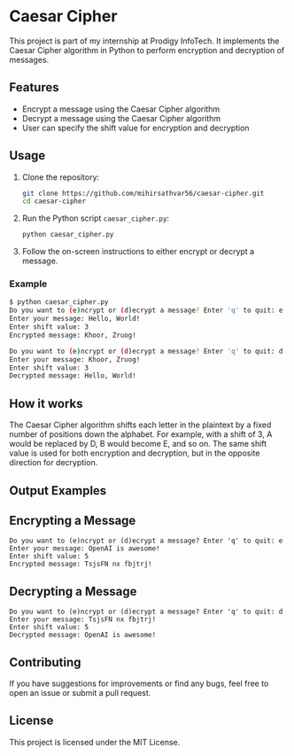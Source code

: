 # Caesar Cipher

This project is part of my internship at Prodigy InfoTech. It implements the Caesar Cipher algorithm in Python to perform encryption and decryption of messages.

## Features

- Encrypt a message using the Caesar Cipher algorithm
- Decrypt a message using the Caesar Cipher algorithm
- User can specify the shift value for encryption and decryption

## Usage

1. Clone the repository:
    ```bash
    git clone https://github.com/mihirsathvar56/caesar-cipher.git
    cd caesar-cipher
    ```
2. Run the Python script `caesar_cipher.py`:
    ```bash
    python caesar_cipher.py
    ```
3. Follow the on-screen instructions to either encrypt or decrypt a message.

### Example

```bash
$ python caesar_cipher.py
Do you want to (e)ncrypt or (d)ecrypt a message? Enter 'q' to quit: e
Enter your message: Hello, World!
Enter shift value: 3
Encrypted message: Khoor, Zruog!

Do you want to (e)ncrypt or (d)ecrypt a message? Enter 'q' to quit: d
Enter your message: Khoor, Zruog!
Enter shift value: 3
Decrypted message: Hello, World!
```

## How it works

The Caesar Cipher algorithm shifts each letter in the plaintext by a fixed number of positions down the alphabet. For example, with a shift of 3, A would be replaced by D, B would become E, and so on. The same shift value is used for both encryption and decryption, but in the opposite direction for decryption.

## Output Examples

## Encrypting a Message
```
Do you want to (e)ncrypt or (d)ecrypt a message? Enter 'q' to quit: e
Enter your message: OpenAI is awesome!
Enter shift value: 5
Encrypted message: TsjsFN nx fbjtrj!
```
## Decrypting a Message
```
Do you want to (e)ncrypt or (d)ecrypt a message? Enter 'q' to quit: d
Enter your message: TsjsFN nx fbjtrj!
Enter shift value: 5
Decrypted message: OpenAI is awesome!
```
## Contributing

If you have suggestions for improvements or find any bugs, feel free to open an issue or submit a pull request.

## License

This project is licensed under the MIT License.
